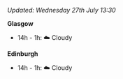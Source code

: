 *Updated: Wednesday 27th July 13:30*

**Glasgow**

* 14h - 1h: :cloud: Cloudy

**Edinburgh**

* 14h - 1h: :cloud: Cloudy
